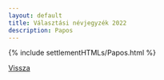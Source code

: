 ```yaml
---
layout: default
title: Választási névjegyzék 2022
description: Papos
---
```


{% include settlementHTMLs/Papos.html %}

[Vissza](./)